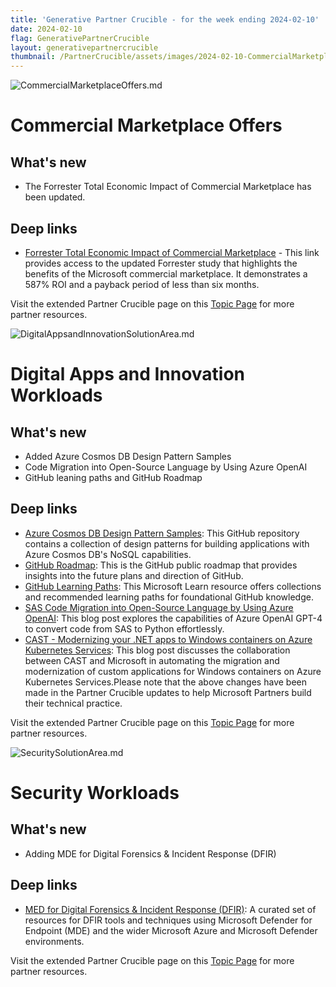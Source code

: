 ```yaml
---
title: 'Generative Partner Crucible - for the week ending 2024-02-10'
date: 2024-02-10
flag: GenerativePartnerCrucible
layout: generativepartnercrucible
thumbnail: /PartnerCrucible/assets/images/2024-02-10-CommercialMarketplaceOffers.md-image.png
---
```

![ CommercialMarketplaceOffers.md ]( /PartnerCrucible/assets/images/2024-02-10-CommercialMarketplaceOffers.md-image.png )

# Commercial Marketplace Offers

## What's new

- The Forrester Total Economic Impact of Commercial Marketplace has been updated. 

## Deep links

- [Forrester Total Economic Impact of Commercial Marketplace](https://azure.microsoft.com/en-us/blog/the-total-economic-impact-of-the-microsoft-commercial-marketplace/) - This link provides access to the updated Forrester study that highlights the benefits of the Microsoft commercial marketplace. It demonstrates a 587% ROI and a payback period of less than six months.

Visit the extended Partner Crucible page on this [Topic Page](https://lagimik.github.io/PartnerCrucible/CommercialMarketplaceOffers) for more partner resources.

![ DigitalAppsandInnovationSolutionArea.md ]( /PartnerCrucible/assets/images/2024-02-10-DigitalAppsandInnovationSolutionArea.md-image.png )

# Digital Apps and Innovation Workloads

## What's new

- Added Azure Cosmos DB Design Pattern Samples
- Code Migration into Open-Source Language by Using Azure OpenAI
- GitHub leaning paths and GitHub Roadmap

## Deep links

- [Azure Cosmos DB Design Pattern Samples](https://github.com/Azure-Samples/cosmos-db-design-patterns): This GitHub repository contains a collection of design patterns for building applications with Azure Cosmos DB's NoSQL capabilities.
- [GitHub Roadmap](https://github.com/orgs/github/projects/4247/views/1): This is the GitHub public roadmap that provides insights into the future plans and direction of GitHub.
- [GitHub Learning Paths](https://learn.microsoft.com/en-us/training/github/): This Microsoft Learn resource offers collections and recommended learning paths for foundational GitHub knowledge.
- [SAS Code Migration into Open-Source Language by Using Azure OpenAI](https://techcommunity.microsoft.com/t5/ai-azure-ai-services-blog/sas-code-migration-into-open-source-language-by-using-azure/ba-p/3910795): This blog post explores the capabilities of Azure OpenAI GPT-4 to convert code from SAS to Python effortlessly.
- [CAST - Modernizing your .NET apps to Windows containers on Azure Kubernetes Services](https://techcommunity.microsoft.com/t5/containers/cast-modernizing-your-net-apps-to-windows-containers-on-azure/ba-p/4037740): This blog post discusses the collaboration between CAST and Microsoft in automating the migration and modernization of custom applications for Windows containers on Azure Kubernetes Services.Please note that the above changes have been made in the Partner Crucible updates to help Microsoft Partners build their technical practice.

Visit the extended Partner Crucible page on this [Topic Page](https://lagimik.github.io/PartnerCrucible/DigitalAppsandInnovationSolutionArea) for more partner resources.

![ SecuritySolutionArea.md ]( /PartnerCrucible/assets/images/2024-02-10-SecuritySolutionArea.md-image.png )

# Security Workloads

## What's new

- Adding MDE for Digital Forensics & Incident Response (DFIR) 

## Deep links

- [MED for Digital Forensics & Incident Response (DFIR)](https://github.com/cyb3rmik3/MDE-DFIR-Resources): A curated set of resources for DFIR tools and techniques using Microsoft Defender for Endpoint (MDE) and the wider Microsoft Azure and Microsoft Defender environments.

Visit the extended Partner Crucible page on this [Topic Page](https://lagimik.github.io/PartnerCrucible/SecuritySolutionArea) for more partner resources.

